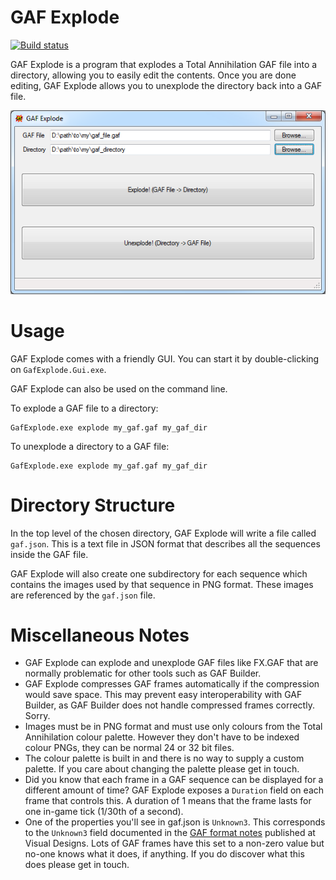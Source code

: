 # GAF Explode

[![Build status](https://ci.appveyor.com/api/projects/status/ouiqeobwkqy77hga/branch/master?svg=true)](https://ci.appveyor.com/project/MHeasell/gafexplode/branch/master)

GAF Explode is a program that explodes a Total Annihilation GAF file
into a directory, allowing you to easily edit the contents. Once you are
done editing, GAF Explode allows you to unexplode the directory back
into a GAF file.

![Screenshot](screenshot.png?raw=true)

# Usage

GAF Explode comes with a friendly GUI. You can start it by
double-clicking on `GafExplode.Gui.exe`.

GAF Explode can also be used on the command line.

To explode a GAF file to a directory:

    GafExplode.exe explode my_gaf.gaf my_gaf_dir

To unexplode a directory to a GAF file:

    GafExplode.exe explode my_gaf.gaf my_gaf_dir

# Directory Structure

In the top level of the chosen directory, GAF Explode will write a file
called `gaf.json`. This is a text file in JSON format that describes all
the sequences inside the GAF file.

GAF Explode will also create one subdirectory for each sequence which
contains the images used by that sequence in PNG format.
These images are referenced by the `gaf.json` file.

# Miscellaneous Notes

* GAF Explode can explode and unexplode GAF files like FX.GAF that are
  normally problematic for other tools such as GAF Builder.
* GAF Explode compresses GAF frames automatically if the compression
  would save space. This may prevent easy interoperability with GAF
  Builder, as GAF Builder does not handle compressed frames correctly.
  Sorry.
* Images must be in PNG format and must use only colours from the Total
  Annihilation colour palette. However they don't have to be indexed
  colour PNGs, they can be normal 24 or 32 bit files.
* The colour palette is built in and there is no way to supply a custom
  palette. If you care about changing the palette please get in touch.
* Did you know that each frame in a GAF sequence can be displayed for a
  different amount of time? GAF Explode exposes a `Duration` field on
  each frame that controls this. A duration of 1 means that the frame
  lasts for one in-game tick (1/30th of a second).
* One of the properties you'll see in gaf.json is `Unknown3`. This
  corresponds to the `Unknown3` field documented in the
  [GAF format notes][gaf-fmt] published at Visual Designs. Lots of GAF
  frames have this set to a non-zero value but no-one knows what it does,
  if anything. If you do discover what this does please get in touch.

[gaf-fmt]: http://visualta.tauniverse.com/Downloads/ta-gaf-fmt.txt
